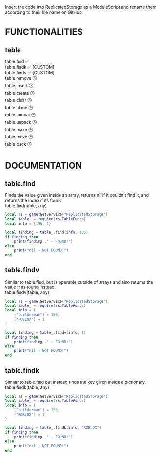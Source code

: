 Insert the code into ReplicatedStorage as a ModuleScript and rename them according to their file name on GitHub.

# FUNCTIONALITIES
## table
table.find ✅  
table.findk ✅ [CUSTOM]  
table.findv ✅ [CUSTOM]  
table.remove 🕒  
table.insert 🕒  
table.create 🕒  
table.clear 🕒  
table.clone 🕒  
table.concat 🕒  
table.unpack 🕒  
table.maxn 🕒  
table.move 🕒  
table.pack 🕒

# DOCUMENTATION
## table.find
Finds the value given inside an array, returns nil if it couldn't find it, and returns the index if its found  
table.find(table, any)
```lua
local rs = game:GetService("ReplicatedStorage")
local table_ = require(rs.TableFuncs)
local info = {156, 1}

local finding = table_.find(info, 156)
if finding then
	print(finding.." - FOUND!")
else
	print("nil - NOT FOUND!")
end
```
## table.findv
Similar to table.find, but is operable outside of arrays and also returns the value if its found instead.  
table.findv(table, any)
```lua
local rs = game:GetService("ReplicatedStorage")
local table_ = require(rs.TableFuncs)
local info = {
	["builderman"] = 156,
	["ROBLOX"] = 1
}

local finding = table_.findv(info, 1)
if finding then
	print(finding.." - FOUND!")
else
	print("nil - NOT FOUND!")
end
```
## table.findk
Similar to table.find but instead finds the key given inside a dictionary.  
table.findk(table, any)
```lua
local rs = game:GetService("ReplicatedStorage")
local table_ = require(rs.TableFuncs)
local info = {
	["builderman"] = 156,
	["ROBLOX"] = 1
}

local finding = table_.findk(info, "ROBLOX")
if finding then
	print(finding.." - FOUND!")
else
	print("nil - NOT FOUND!")
end
```

